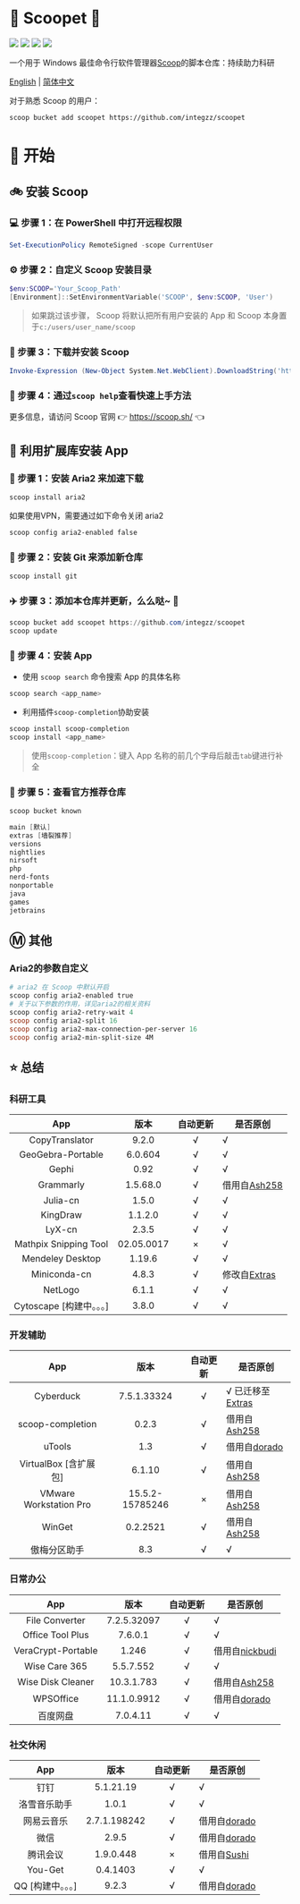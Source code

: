 <div align="left">
<h1 align="left"> 🍨 Scoopet 🍨 </h1>
<p>
<a>
<img src="https://ci.appveyor.com/api/projects/status/kbd3a9mibncbx8ds?svg=true"/>
</a>
<a>
<img src="https://img.shields.io/github/languages/code-size/integzz/scoopet.svg">
</a>
<a>
<img src="https://img.shields.io/github/repo-size/integzz/scoopet.svg">
</a>
<a>
<img src="https://img.shields.io/github/license/integzz/scoopet">
</a>
</p>
</div>

<p></p>

<div>
<p>
一个用于 Windows 最佳命令行软件管理器<a href="https://github.com/lukesampson/scoop">Scoop</a>的脚本仓库：持续助力科研
</p>

<p align="left">
        <a href="README.md">English</a> | <a href="README_CN.md">简体中文</a>
</p>
</div>

对于熟悉 Scoop 的用户：

```
scoop bucket add scoopet https://github.com/integzz/scoopet
```

# :running: 开始

## :bike: 安装 Scoop

### :computer: 步骤 1：在 PowerShell 中打开远程权限

```powershell
Set-ExecutionPolicy RemoteSigned -scope CurrentUser
```

### :gear: 步骤 2：自定义 Scoop 安装目录

```powershell
$env:SCOOP='Your_Scoop_Path'
[Environment]::SetEnvironmentVariable('SCOOP', $env:SCOOP, 'User')
```

> 如果跳过该步骤， Scoop 将默认把所有用户安装的 App 和 Scoop 本身置于`c:/users/user_name/scoop`

### :hammer: 步骤 3：下载并安装 Scoop

```powershell
Invoke-Expression (New-Object System.Net.WebClient).DownloadString('https://get.scoop.sh')
```

### :book: 步骤 4：通过`scoop help`查看快速上手方法

更多信息，请访问 Scoop 官网 👉 https://scoop.sh/ 👈

## :car: 利用扩展库安装 App

### :train: 步骤 1：安装 Aria2 来加速下载

```powershell
scoop install aria2
```

如果使用VPN，需要通过如下命令关闭 aria2

```powershell
scoop config aria2-enabled false
```

### :ticket: 步骤 2：安装 Git 来添加新仓库

```powershell
scoop install git
```

### :airplane: 步骤 3：添加本仓库并更新，么么哒~ :kiss:

```powershell
scoop bucket add scoopet https://github.com/integzz/scoopet
scoop update
```

### :rocket: 步骤 4：安装 App

- 使用 `scoop search` 命令搜索 App 的具体名称

```powershell
scoop search <app_name>
```

- 利用插件`scoop-completion`协助安装

```powershell
scoop install scoop-completion
scoop install <app_name>
```

> 使用`scoop-completion`：键入 App 名称的前几个字母后敲击`tab`键进行补全

### :100: 步骤 5：查看官方推荐仓库

```powershell
scoop bucket known

main [默认]
extras [墙裂推荐]
versions
nightlies
nirsoft
php
nerd-fonts
nonportable
java
games
jetbrains
```

## :m: 其他

### Aria2的参数自定义

```powershell
# aria2 在 Scoop 中默认开启
scoop config aria2-enabled true
# 关于以下参数的作用，详见aria2的相关资料
scoop config aria2-retry-wait 4
scoop config aria2-split 16
scoop config aria2-max-connection-per-server 16
scoop config aria2-min-split-size 4M
```

## :star: 总结

### 科研工具

|           App            |    版本    | 自动更新 | 是否原创                                                    |
| :----------------------: | :--------: | :------: | ----------------------------------------------------------- |
|      CopyTranslator      |   9.2.0    |    √     | √                                                           |
|    GeoGebra-Portable     |  6.0.604   |    √     | √                                                           |
|          Gephi           |    0.92    |    √     | √                                                           |
|        Grammarly         |  1.5.68.0  |    √     | 借用自[Ash258](https://github.com/Ash258/Scoop-Ash258)      |
|         Julia-cn         |   1.5.0    |    √     | √                                                           |
|         KingDraw         |  1.1.2.0   |    √     | √                                                           |
|          LyX-cn          |   2.3.5    |    √     | √                                                           |
|  Mathpix Snipping Tool   | 02.05.0017 |    ×     | √                                                           |
|     Mendeley Desktop     |   1.19.6   |    √     | √                                                           |
|       Miniconda-cn       |   4.8.3    |    √     | 修改自[Extras](https://github.com/lukesampson/scoop-extras) |
|         NetLogo          |   6.1.1    |    √     | √                                                           |
| Cytoscape [构建中。。。] |   3.8.0    |    √     | √                                                           |

### 开发辅助

|          App           |      版本       | 自动更新 | 是否原创                                                         |
| :--------------------: | :-------------: | :------: | ---------------------------------------------------------------- |
|       Cyberduck        |   7.5.1.33324   |    √     | √ 已迁移至 [Extras](https://github.com/lukesampson/scoop-extras) |
|    scoop-completion    |      0.2.3      |    √     | 借用自[Ash258](https://github.com/Ash258/Scoop-Ash258)           |
|         uTools         |       1.3       |    √     | 借用自[dorado](https://github.com/chawyehsu/dorado)              |
| VirtualBox [含扩展包]  |     6.1.10      |    √     | 借用自[Ash258](https://github.com/Ash258/Scoop-Ash258)           |
| VMware Workstation Pro | 15.5.2-15785246 |    ×     | 借用自[Ash258](https://github.com/Ash258/Scoop-Ash258)           |
|         WinGet         |    0.2.2521     |    √     | 借用自[Ash258](https://github.com/Ash258/Scoop-Ash258)           |
|      傲梅分区助手      |       8.3       |    √     | √                                                                |

### 日常办公

|        App         |    版本     | 自动更新 | 是否原创                                                   |
| :----------------: | :---------: | :------: | ---------------------------------------------------------- |
|   File Converter   | 7.2.5.32097 |    √     | √                                                          |
|  Office Tool Plus  |   7.6.0.1   |    √     | √                                                          |
| VeraCrypt-Portable |    1.246    |    √     | 借用自[nickbudi](https://github.com/nickbudi/scoop-bucket) |
|   Wise Care 365    |  5.5.7.552  |    √     | √                                                          |
| Wise Disk Cleaner  | 10.3.1.783  |    √     | 借用自[Ash258](https://github.com/Ash258/Scoop-Ash258)     |
|     WPSOffice      | 11.1.0.9912 |    √     | 借用自[dorado](https://github.com/chawyehsu/dorado)        |
|      百度网盘      |  7.0.4.11   |    √     | √                                                          |

### 社交休闲

|        App        |     版本     | 自动更新 | 是否原创                                                           |
| :---------------: | :----------: | :------: | ------------------------------------------------------------------ |
|       钉钉        |  5.1.21.19   |    √     | √                                                                  |
|   洛雪音乐助手    |    1.0.1     |    √     | √                                                                  |
|    网易云音乐     | 2.7.1.198242 |    √     | 借用自[dorado](https://github.com/chawyehsu/dorado)                |
|       微信        |    2.9.5     |    √     | 借用自[dorado](https://github.com/chawyehsu/dorado)                |
|     腾讯会议      |  1.9.0.448   |    ×     | 借用自[Sushi](https://github.com/kidonng/sushi/tree/master/bucket) |
|      You-Get      |   0.4.1403   |    √     | √                                                                  |
| QQ [构建中。。。] |    9.2.3     |    √     | 借用自[dorado](https://github.com/chawyehsu/dorado)                |

